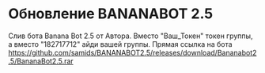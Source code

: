 # Обновление BANANABOT 2.5
Слив бота Banana Bot 2.5 от Автора.
Вместо "Ваш_Токен" токен группы, а вместо "182717712" айди вашей группы.
Прямая ссылка на бота https://github.com/samids/BANANABOT2.5/releases/download/Bananabot2.5/BananaBot2.5.rar
